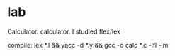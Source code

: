 # lab
Calculator. calculator. I studied flex/lex

compile: lex *.l && yacc -d *.y && gcc -o calc *.c -lfl -lm
